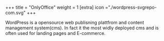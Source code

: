 +++
title = "OnlyOffice"
weight = 1
[extra]
icon ="./wordpress-svgrepo-com.svg"
+++

WordPress is a opensource web publisning plattfrom and content management system(cms). 
In fact it the most widly deployed cms and is often used for landing pages and E-commerce.




